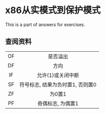 # x86从实模式到保护模式
This is a part of answers for exercises.

## 查阅资料
| | |
|:-:|:-:|
| OF| 是否溢出|
| DF| 方向|
| IF| 允许(1)或关闭中断|
| SF| 符号标志, 结果为负时置1, 否则置0|
| ZF| 为0置1|
| PF| 奇偶标志, 为偶置1|
